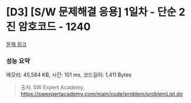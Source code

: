 # [D3] [S/W 문제해결 응용] 1일차 - 단순 2진 암호코드 - 1240 

[문제 링크](https://swexpertacademy.com/main/code/problem/problemDetail.do?contestProbId=AV15FZuqAL4CFAYD) 

### 성능 요약

메모리: 45,584 KB, 시간: 101 ms, 코드길이: 1,411 Bytes



> 출처: SW Expert Academy, https://swexpertacademy.com/main/code/problem/problemList.do